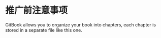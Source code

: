 # 推广前注意事项

GitBook allows you to organize your book into chapters, each chapter is stored in a separate file like this one.

